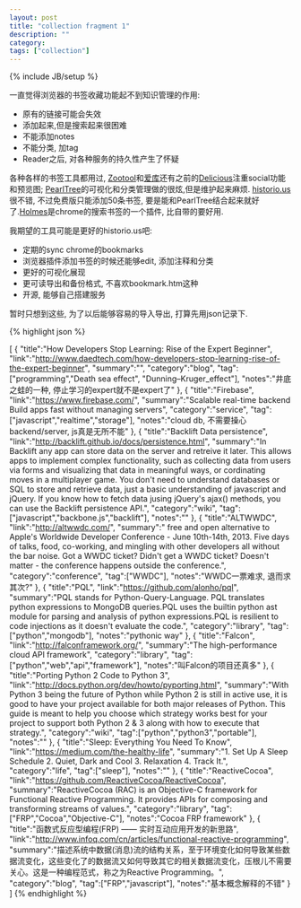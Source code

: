 ```yaml
---
layout: post
title: "collection fragment 1"
description: ""
category: 
tags: ["collection"]
---
```

{% include JB/setup %}

一直觉得浏览器的书签收藏功能起不到知识管理的作用:

* 原有的链接可能会失效
* 添加起来,但是搜索起来很困难
* 不能添加notes
* 不能分类, 加tag
* Reader之后, 对各种服务的持久性产生了怀疑

各种各样的书签工具都用过, [Zootool](http://zootool.com/)和[爱库](http://ikeepu.com/)还有之前的[Delicious](https://delicious.com)注重social功能和预览图; [PearlTree](www.pearltrees)的可视化和分类管理做的很炫,但是维护起来麻烦. [historio.us](http://historio.us)很不错, 不过免费版只能添加50条书签, 要是能和PearlTree结合起来就好了.[Holmes](https://chrome.google.com/webstore/detail/holmes/gokficnebmomagijbakglkcmhdbchbhn)是chrome的搜索书签的一个插件, 比自带的要好用.

我期望的工具可能是更好的historio.us吧:

* 定期的sync chrome的bookmarks
* 浏览器插件添加书签的时候还能够edit, 添加注释和分类
* 更好的可视化展现
* 更可读导出和备份格式, 不喜欢bookmark.htm这种
* 开源, 能够自己搭建服务

暂时只想到这些, 为了以后能够容易的导入导出, 打算先用json记录下.

{% highlight json %} 

[
    {
        "title":"How Developers Stop Learning: Rise of the Expert Beginner",
        "link":"http://www.daedtech.com/how-developers-stop-learning-rise-of-the-expert-beginner",
        "summary":"",
        "category":"blog",
        "tag":["programming","Death sea effect", "Dunning–Kruger_effect"],
        "notes":"井底之蛙的一种, 停止学习的expert就不是expert了"
    },
    {
        "title":"Firebase",
        "link":"https://www.firebase.com/",
        "summary":"Scalable real-time backend Build apps fast without managing servers",
        "category":"service",
        "tag":["javascript","realtime","storage"],
        "notes":"cloud db, 不需要操心backend/server, js真是无所不能"
    },
    {
        "title":"Backlift Data persistence",
        "link":"http://backlift.github.io/docs/persistence.html",
        "summary":"In Backlift any app can store data on the server and retreive it later. This allows apps to implement complex functionality, such as collecting data from users via forms and visualizing that data in meaningful ways, or cordinating moves in a multiplayer game. You don't need to understand databases or SQL to store and retrieve data, just a basic understanding of javascript and jQuery. If you know how to fetch data jusing jQuery's ajax() methods, you can use the Backlift persistence API.",
        "category":"wiki",
        "tag":["javascript","backbone.js","backlift"],
        "notes":""
    },
    {
        "title":"ALTWWDC",
        "link":"http://altwwdc.com/",
        "summary":" free and open alternative to Apple's Worldwide Developer Conference - June 10th-14th, 2013. Five days of talks, food, co-working, and mingling with other developers all without the bar noise. Got a WWDC ticket? Didn't get a WWDC ticket? Doesn't matter - the conference happens outside the conference.",
        "category":"conference",
        "tag":["WWDC"],
        "notes":"WWDC一票难求, 退而求其次?"
    },
    {
        "title":"PQL",
        "link":"https://github.com/alonho/pql",
        "summary":"PQL stands for Python-Query-Language. PQL translates python expressions to MongoDB queries.PQL uses the builtin python ast module for parsing and analysis of python expressions.PQL is resilient to code injections as it doesn't evaluate the code.",
        "category":"library",
        "tag":["python","mongodb"],
        "notes":"pythonic way"
    },
    {
        "title":"Falcon",
        "link":"http://falconframework.org/",
        "summary":"The high-performance cloud API framework",
        "category":"library",
        "tag":["python","web","api","framework"],
        "notes":"叫Falcon的项目还真多"
    },
    {
        "title":"Porting Python 2 Code to Python 3",
        "link":"http://docs.python.org/dev/howto/pyporting.html",
        "summary":"With Python 3 being the future of Python while Python 2 is still in active use, it is good to have your project available for both major releases of Python. This guide is meant to help you choose which strategy works best for your project to support both Python 2 & 3 along with how to execute that strategy.",
        "category":"wiki",
        "tag":["python","python3","portable"],
        "notes":""
    },
    {
        "title":"Sleep: Everything You Need To Know",
        "link":"https://medium.com/the-healthy-life",
        "summary":"1. Set Up A Sleep Schedule 2. Quiet, Dark and Cool 3. Relaxation 4. Track It.",
        "category":"life",
        "tag":["sleep"],
        "notes":""
    },
    {
        "title":"ReactiveCocoa",
        "link":"https://github.com/ReactiveCocoa/ReactiveCocoa",
        "summary":"ReactiveCocoa (RAC) is an Objective-C framework for Functional Reactive Programming. It provides APIs for composing and transforming streams of values.",
        "category":"library",
        "tag":["FRP","Cocoa","Objective-C"],
        "notes":"Cocoa FRP framework"
    },
    {
        "title":"函数式反应型编程(FRP) —— 实时互动应用开发的新思路",
        "link":"http://www.infoq.com/cn/articles/functional-reactive-programming",
        "summary":"描述系统中数据(消息)流的结构关系，至于环境变化如何导致某些数据流变化，这些变化了的数据流又如何导致其它的相关数据流变化，压根儿不需要关心。这是一种编程范式，称之为Reactive Programming。",
        "category":"blog",
        "tag":["FRP","javascript"],
        "notes":"基本概念解释的不错"
    }
]
{% endhighlight %}